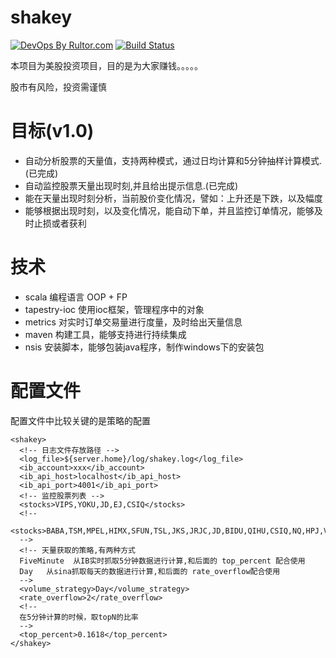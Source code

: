 shakey
======
[![DevOps By Rultor.com](http://www.rultor.com/b/ganshane/shakey)](http://www.rultor.com/p/ganshane/shakey)
[![Build Status](https://travis-ci.org/ganshane/shakey.svg?branch=master)](https://travis-ci.org/ganshane/shakey)

本项目为美股投资项目，目的是为大家赚钱。。。。。

股市有风险，投资需谨慎

目标(v1.0)
=========
* 自动分析股票的天量值，支持两种模式，通过日均计算和5分钟抽样计算模式.(已完成)
* 自动监控股票天量出现时刻,并且给出提示信息.(已完成)
* 能在天量出现时刻分析，当前股价变化情况，譬如：上升还是下跌，以及幅度
* 能够根据出现时刻，以及变化情况，能自动下单，并且监控订单情况，能够及时止损或者获利


技术
=========
* scala        编程语言 OOP + FP
* tapestry-ioc 使用ioc框架，管理程序中的对象
* metrics      对实时订单交易量进行度量，及时给出天量信息
* maven        构建工具，能够支持进行持续集成
* nsis         安装脚本，能够包装java程序，制作windows下的安装包

配置文件
========

配置文件中比较关键的是策略的配置

```
<shakey>
  <!-- 日志文件存放路径 -->
  <log_file>${server.home}/log/shakey.log</log_file>
  <ib_account>xxx</ib_account>
  <ib_api_host>localhost</ib_api_host>
  <ib_api_port>4001</ib_api_port>
  <!-- 监控股票列表 -->
  <stocks>VIPS,YOKU,JD,EJ,CSIQ</stocks>
  <!--
  <stocks>BABA,TSM,MPEL,HIMX,SFUN,TSL,JKS,JRJC,JD,BIDU,QIHU,CSIQ,NQ,HPJ,VIMC,YOKU,JASO,CTRP,EDU,VNET,EJ,DANG,CMCM,CHL,VIPS,BITA,KNDI,WUBA,ATHM,SINA,YY,GAME,WB,JMEI,LEJU,QUNR,ASX,XRS,CMGE,SIMO,SPIL,TOUR,MOBI,LITB,TEDU,WX,WBAI,CHU,NTES,HOLI,XNET,GOMO,NOAH,CXDC,PWRD,FENG</stocks>
  -->
  <!-- 天量获取的策略,有两种方式
  FiveMinute  从IB实时抓取5分钟数据进行计算,和后面的 top_percent 配合使用
  Day   从sina抓取每天的数据进行计算,和后面的 rate_overflow配合使用
  -->
  <volume_strategy>Day</volume_strategy>
  <rate_overflow>2</rate_overflow>
  <!--
  在5分钟计算的时候，取topN的比率
  -->
  <top_percent>0.1618</top_percent>
</shakey>
```




